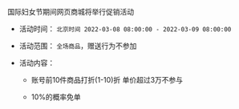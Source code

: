 国际妇女节期间网页商城将举行促销活动

* 活动时间： `北京时间 2022-03-08 08:00:00 - 2022-03-09 08:00:00`
* 活动范围： `全场商品`，赠送行为不参加
* 活动内容：

  * 账号前10件商品打折(1-10)折 单价超过3万不参与

  * 10%的概率免单
